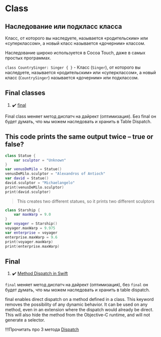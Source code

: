 # Class

## Наследование или подкласс класса

Класс, от которого вы наследуете, называется «родительским» или «суперклассом», а новый класс называется «дочерним» классом. 

Наследование широко используется в Cocoa Touch, даже в самых простых программах.

`class CountrySinger: Singer { }` - Класс (`Singer`), от которого вы наследуете, называется «родительским» или «суперклассом», а новый класс (`CountrySinger`) называется «дочерним» или подклассом. 

## Final classes

1. :heavy_check_mark: [final](https://www.hackingwithswift.com/sixty/8/4/final-classes)

Final class меняет метод диспатч на дайрект (оптимизация). Без final он будет думать, что мы можем наследовать и хранить в Table Dispatch.

## This code prints the same output twice – true or false?

```swift
class Statue {
    var sculptor = "Unknown"
}
var venusDeMilo = Statue()
venusDeMilo.sculptor = "Alexandros of Antioch"
var david = Statue()
david.sculptor = "Michaelangelo"
print(venusDeMilo.sculptor)
print(david.sculptor)
```
>  This creates two different statues, so it prints two different sculptors

```swift
class Starship {
	var maxWarp = 9.0
}
var voyager = Starship()
voyager.maxWarp = 9.975
var enterprise = voyager
enterprise.maxWarp = 9.6
print(voyager.maxWarp)
print(enterprise.maxWarp)
```

## Final

1. :heavy_check_mark: [Method Dispatch in Swift](https://www.rightpoint.com/rplabs/switch-method-dispatch-table)

`final` меняет метод диспатч на дайрект (оптимизация), без `final` он будет думать, что мы можем наследовать и хранить в table dispatch.

final enables direct dispatch on a method defined in a class. This keyword removes the possibility of any dynamic behavior. It can be used on any method, even in an extension where the dispatch would already be direct. This will also hide the method from the Objective-C runtime, and will not generate a selector.

!!!Прочитать про 3 метода [Dispatch](/Swift/MethodDispatch/MethodDispatch.md)
